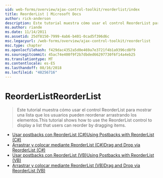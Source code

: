 ```yaml
---
uid: web-forms/overview/ajax-control-toolkit/reorderlist/index
title: ReorderList | Microsoft Docs
author: rick-anderson
description: Este tutorial muestra cómo usar el control ReorderList para mostrar una lista que los usuarios pueden reordenar arrastrando los elementos.
ms.author: riande
ms.date: 11/14/2011
ms.assetid: 25df8150-7999-4ab6-b401-0cad5f396d6c
msc.legacyurl: /web-forms/overview/ajax-control-toolkit/reorderlist
msc.type: chapter
ms.openlocfilehash: f429dac4352a5d0e469a7e3721f4b1a9396cd8f9
ms.sourcegitcommit: 45ac74e400f9f2b7dbded66297730f6f14a4eb25
ms.translationtype: MT
ms.contentlocale: es-ES
ms.lasthandoff: 08/16/2018
ms.locfileid: "48256716"
---
```

<a name="reorderlist"></a><span data-ttu-id="aa679-103">ReorderList</span><span class="sxs-lookup"><span data-stu-id="aa679-103">ReorderList</span></span>
====================
> <span data-ttu-id="aa679-104">Este tutorial muestra cómo usar el control ReorderList para mostrar una lista que los usuarios pueden reordenar arrastrando los elementos.</span><span class="sxs-lookup"><span data-stu-id="aa679-104">This tutorial shows how to use the ReorderList control to display a list that users can reorder by dragging items.</span></span>


- [<span data-ttu-id="aa679-105">Usar postbacks con ReorderList (C#)</span><span class="sxs-lookup"><span data-stu-id="aa679-105">Using Postbacks with ReorderList (C#)</span></span>](using-postbacks-with-reorderlist-cs.md)
- [<span data-ttu-id="aa679-106">Arrastrar y colocar mediante ReorderList (C#)</span><span class="sxs-lookup"><span data-stu-id="aa679-106">Drag and Drop via ReorderList (C#)</span></span>](drag-and-drop-via-reorderlist-cs.md)
- [<span data-ttu-id="aa679-107">Usar postbacks con ReorderList (VB)</span><span class="sxs-lookup"><span data-stu-id="aa679-107">Using Postbacks with ReorderList (VB)</span></span>](using-postbacks-with-reorderlist-vb.md)
- [<span data-ttu-id="aa679-108">Arrastrar y colocar mediante ReorderList (VB)</span><span class="sxs-lookup"><span data-stu-id="aa679-108">Drag and Drop via ReorderList (VB)</span></span>](drag-and-drop-via-reorderlist-vb.md)

